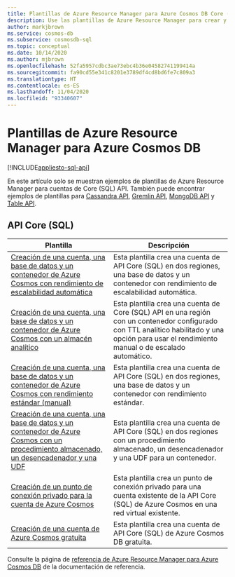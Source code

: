 ```yaml
---
title: Plantillas de Azure Resource Manager para Azure Cosmos DB Core (API de SQL)
description: Use las plantillas de Azure Resource Manager para crear y configurar Azure Cosmos DB.
author: markjbrown
ms.service: cosmos-db
ms.subservice: cosmosdb-sql
ms.topic: conceptual
ms.date: 10/14/2020
ms.author: mjbrown
ms.openlocfilehash: 52fa5957cdbc3ae73ebc4b36e04582741199414a
ms.sourcegitcommit: fa90cd55e341c8201e3789df4cd8bd6fe7c809a3
ms.translationtype: HT
ms.contentlocale: es-ES
ms.lasthandoff: 11/04/2020
ms.locfileid: "93340607"
---
```

# <a name="azure-resource-manager-templates-for-azure-cosmos-db"></a>Plantillas de Azure Resource Manager para Azure Cosmos DB
[!INCLUDE[appliesto-sql-api](includes/appliesto-sql-api.md)]

En este artículo solo se muestran ejemplos de plantillas de Azure Resource Manager para cuentas de Core (SQL) API. También puede encontrar ejemplos de plantillas para [Cassandra API](templates-samples-cassandra.md), [Gremlin API](templates-samples-gremlin.md), [MongoDB API](templates-samples-mongodb.md) y [Table API](templates-samples-table.md).

## <a name="core-sql-api"></a>API Core (SQL)

|**Plantilla**|**Descripción**|
|---|---|
|[Creación de una cuenta, una base de datos y un contenedor de Azure Cosmos con rendimiento de escalabilidad automática](manage-with-templates.md#create-autoscale) | Esta plantilla crea una cuenta de API Core (SQL) en dos regiones, una base de datos y un contenedor con rendimiento de escalabilidad automática. |
|[Creación de una cuenta, una base de datos y un contenedor de Azure Cosmos con un almacén analítico](manage-with-templates.md#create-analytical-store) | Esta plantilla crea una cuenta de Core (SQL) API en una región con un contenedor configurado con TTL analítico habilitado y una opción para usar el rendimiento manual o de escalado automático. |
|[Creación de una cuenta, una base de datos y un contenedor de Azure Cosmos con rendimiento estándar (manual)](manage-with-templates.md#create-manual) | Esta plantilla crea una cuenta de API Core (SQL) en dos regiones, una base de datos y un contenedor con rendimiento estándar. |
|[Creación de una cuenta, una base de datos y un contenedor de Azure Cosmos con un procedimiento almacenado, un desencadenador y una UDF](manage-with-templates.md#create-sproc) | Esta plantilla crea una cuenta de API Core (SQL) en dos regiones con un procedimiento almacenado, un desencadenador y una UDF para un contenedor. |
|[Creación de un punto de conexión privado para la cuenta de Azure Cosmos](how-to-configure-private-endpoints.md#create-a-private-endpoint-by-using-a-resource-manager-template) |  Esta plantilla crea un punto de conexión privado para una cuenta existente de la API Core (SQL) de Azure Cosmos en una red virtual existente. |
|[Creación de una cuenta de Azure Cosmos gratuita](manage-with-templates.md#free-tier) |  Esta plantilla crea una cuenta de API Core (SQL) de Azure Cosmos DB gratuita. |

Consulte la página de [referencia de Azure Resource Manager para Azure Cosmos DB](/azure/templates/microsoft.documentdb/allversions) de la documentación de referencia.
